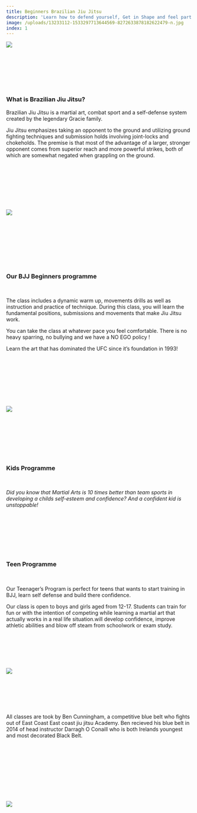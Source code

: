 ```yaml
---
title: Beginners Brazilian Jiu Jitsu
description: 'Learn how to defend yourself, Get in Shape and feel part of a team with our beginners BJJ programme.'
image: /uploads/13233112-1533297713644569-8272633878182622479-n.jpg
index: 1
---
```



![](/uploads/versions/13233112-1533297713644569-8272633878182622479-n---x----849-835x---.jpg)

### &nbsp;

&nbsp;

&nbsp;

### **What is Brazilian Jiu Jitsu?**

Brazilian Jiu Jitsu is a martial art, combat sport and a self-defense system created by the legendary Gracie family.

Jiu Jitsu emphasizes taking an opponent to the ground and utilizing ground fighting techniques and submission holds involving joint-locks and chokeholds. The premise is that most of the advantage of a larger, stronger opponent comes from superior reach and more powerful strikes, both of which are somewhat negated when grappling on the ground.

&nbsp;

&nbsp;

&nbsp;

&nbsp;

![](/uploads/versions/13503065-1545179569123050-2793428467608878279-o---x----1176-540x---.jpg)&nbsp;&nbsp;

### &nbsp;

### &nbsp;

### &nbsp;

### **Our BJJ Beginners programme**

&nbsp;

The class includes a dynamic warm up, movements drills as well as instruction and practice of technique. During this class, you will learn the fundamental positions, submissions and movements that make Jiu Jitsu work.&nbsp;

You can take the class at whatever pace you feel comfortable. There is no heavy sparring, no bullying and we have a NO EGO policy ! &nbsp;

Learn the art that has dominated the UFC since it’s foundation in 1993!

&nbsp;

&nbsp;

&nbsp;

&nbsp;

### ![](/uploads/versions/20170727-1731520---x----1136-639x---.jpg)

### &nbsp;

### &nbsp;

&nbsp;

### **Kids Programme**

&nbsp;

*Did you know that Martial Arts is 10 times better than team sports in developing a childs self-esteem and confidence? And a confident kid is unstoppable!*

### &nbsp;

&nbsp;

### &nbsp;

### **Teen Programme**

&nbsp;

Our Teenager’s Program is perfect for teens that wants to start training in BJJ, learn self defense and build there confidence.

Our class is open to boys and girls aged from 12-17. Students can train for fun or with the intention of competing while learning a martial art that actually works in a real life situation.will develop confidence, improve athletic abilities and blow off steam from schoolwork or exam study.

&nbsp;

&nbsp;

&nbsp;

![](/uploads/versions/img-20170730-wa0004-1---x----359-639x---.jpg)

&nbsp;

&nbsp;

&nbsp;

All classes are took by Ben Cunningham, a competitive blue belt who fights out of East Coast East coast jiu jitsu Academy. Ben recieved his blue belt in 2014 of head instructor Darragh O Conaill who is both Irelands youngest and most decorated Black Belt.

&nbsp;

&nbsp;

&nbsp;

&nbsp;

&nbsp;

![](/uploads/versions/19055184-635938069928094-3867460336403018773-o---x----720-477x---.jpg)